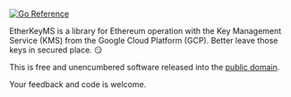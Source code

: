 [![Go Reference](https://pkg.go.dev/badge/github.com/pascaldekloe/etherkeyms/google.svg)](https://pkg.go.dev/github.com/pascaldekloe/etherkeyms/google)

EtherKeyMS is a library for Ethereum operation with the Key Management Service
(KMS) from the Google Cloud Platform (GCP). Better leave those keys in secured
place. 😏

This is free and unencumbered software released into the
[public domain](https://creativecommons.org/publicdomain/zero/1.0).

Your feedback and code is welcome.

